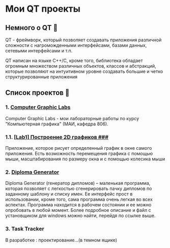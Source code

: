 # Мои QT проекты #

## Немного о QT :leaves: ##

QT - фреймворк, который позволяет создавать приложения различной сложности с нагроможденными интерфейсами, базами данных, сетевыми интерфейсами и т.п. 

QT написан на языке С++/C, кроме того, библиотека обладает огромным множеством различных объектов, классов и абстракций, которые позволяют на интуитивном уровне создавать большие и четко структурированные приложения

## Список проектов :memo: ##

### 1. [Computer Graphic Labs](/1.ComputerGraphicLabs/) ###

Computer Graphic Labs - мои лабораторные работы по курсу "Компьютерная графика" (МАИ, кафедра 806).

### 1.1. [\[Lab1\] Построение 2D графиков ###]()

Приложение, которое рисует определенный график в окне самого приложения. Есть возможность перемещения графика с помощью мыши, масштабирования по размеру окна и с помощью колесика мыши

### 2. [Diploma Generator](/2.DiplomaGenerator/) ###

Diploma Generator (генератор дипломов) – маленькая программа, которая позволяет с легкостью сгенерировать пачку дипломов по заданному шаблону и списку имен. Ее интерфейс прост в использовании, кроме того, сама программа очень легкая во всех аспектах. Программа находится в рабочем состоянии и ее можно опробовать в любой момент. Более подробное описание и файл с установщиком для windows можно найти, перейдя по ссылке выше.

### 3. Task Tracker ###

В разработке : проектирование...(в темном ящике)
